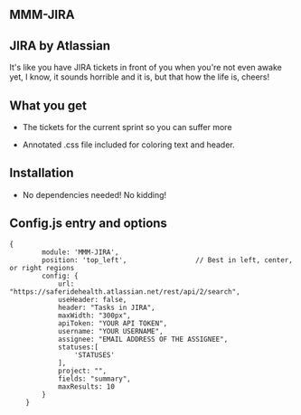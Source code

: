 ## MMM-JIRA

## JIRA by Atlassian

It's like you have JIRA tickets in front of you when you're not even awake yet, I know, it sounds horrible and it is,
but that how the life is, cheers!

## What you get

* The tickets for the current sprint so you can suffer more

* Annotated .css file included for coloring text and header.

## Installation

* No dependencies needed! No kidding!

## Config.js entry and options

    {
			module: 'MMM-JIRA',
			position: 'top_left',                 // Best in left, center, or right regions
			config: {
				url: "https://saferidehealth.atlassian.net/rest/api/2/search",
				useHeader: false,
				header: "Tasks in JIRA",
				maxWidth: "300px",
				apiToken: "YOUR API TOKEN",
				username: "YOUR USERNAME",
				assignee: "EMAIL ADDRESS OF THE ASSIGNEE",
				statuses:[
					'STATUSES'
				],
				project: "",
				fields: "summary",
				maxResults: 10
			}
		}
